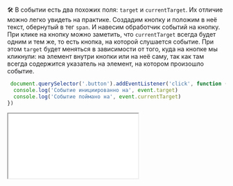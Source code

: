 🛠 В событии есть два похожих поля: `target` и `currentTarget`. Их отличие можно легко увидеть на практике.
Создадим кнопку и положим в неё текст, обернутый в тег `span`. И навесим обработчик событий на кнопку. При клике на кнопку можно заметить, что `currentTarget` всегда будет одним и тем же, то есть кнопка, на которой слушается событие. При этом `target` будет меняться в зависимости от того, куда на кнопке мы кликнули: на элемент внутри кнопки или на неё саму, так как там всегда содержится указатель на элемент, на котором произошло событие.

```js
 document.querySelector('.button').addEventListener('click', function (event) {
  console.log('Событие инициированно на', event.target)
  console.log('Событие поймано на', event.currentTarget)
})
```

<iframe title="Разница между target и currentTarget — Событие Event — Докa" src="../demos/target-vs-currenttarget/" height="150"></iframe>
